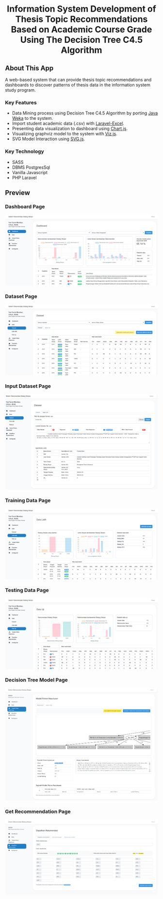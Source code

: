 <h1 align="center">Information System Development of Thesis Topic Recommendations Based on Academic Course Grade Using The Decision Tree C4.5 Algorithm</h1>

## About This App

A web-based system that can provide thesis topic recommendations and dashboards to discover patterns of thesis data in the information system study program.

### Key Features
- Data Mining process using Decision Tree C4.5 Algorithm by porting [Java Weka](https://www.cs.waikato.ac.nz/ml/weka/) to the system.
- Import student academic data (.csv) with [Laravel-Excel](https://github.com/Maatwebsite/Laravel-Excel).
- Presenting data visualization to dashboard using [Chart.js](https://github.com/chartjs/Chart.js).
- Visualizing graphviz model to the system with [Viz.js](https://github.com/mdaines/viz.js).
- SVG Model Interaction using [SVG.js](https://github.com/svgdotjs).

### Key Technology
- SASS
- DBMS PostgresSql
- Vanilla Javascript
- PHP Laravel

## Preview
### Dashboard Page
![dashboard-preview](https://github.com/wahbifadhillah/rekomendasi-skripsi/blob/master/github/dashboard.png?raw=true)
### Dataset Page
![dataset-preview](https://github.com/wahbifadhillah/rekomendasi-skripsi/blob/master/github/dataset.png?raw=true)
### Input Dataset Page
![dataset-input-preview](https://github.com/wahbifadhillah/rekomendasi-skripsi/blob/master/github/dataset-input.png?raw=true)
### Training Data Page
![train-data-preview](https://github.com/wahbifadhillah/rekomendasi-skripsi/blob/master/github/data%20latih.png?raw=true)
### Testing Data Page
![testi-data-preview](https://github.com/wahbifadhillah/rekomendasi-skripsi/blob/master/github/data%20uji.png?raw=true)
### Decision Tree Model Page
![decision-tree-model-preview](https://github.com/wahbifadhillah/rekomendasi-skripsi/blob/master/github/model%20pohon%20keputusan.png?raw=true)
### Get Recommendation Page
![get-recommendation-preview](https://github.com/wahbifadhillah/rekomendasi-skripsi/blob/master/github/dapatkan%20rekomendasi.png?raw=true)